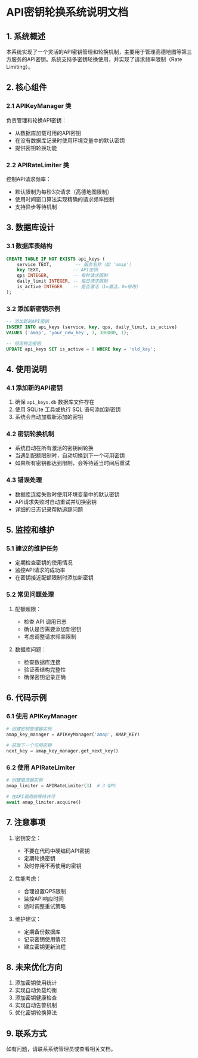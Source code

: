 # API密钥轮换系统说明文档

## 1. 系统概述

本系统实现了一个灵活的API密钥管理和轮换机制，主要用于管理高德地图等第三方服务的API密钥。系统支持多密钥轮换使用，并实现了请求频率限制（Rate Limiting）。

## 2. 核心组件

### 2.1 APIKeyManager 类
负责管理和轮换API密钥：
- 从数据库加载可用的API密钥
- 在没有数据库记录时使用环境变量中的默认密钥
- 提供密钥轮换功能

### 2.2 APIRateLimiter 类
控制API请求频率：
- 默认限制为每秒3次请求（高德地图限制）
- 使用时间窗口算法实现精确的请求频率控制
- 支持异步等待机制

## 3. 数据库设计

### 3.1 数据库表结构
```sql
CREATE TABLE IF NOT EXISTS api_keys (
    service TEXT,         -- 服务名称（如 'amap'）
    key TEXT,            -- API密钥
    qps INTEGER,         -- 每秒请求限制
    daily_limit INTEGER, -- 每日请求限制
    is_active INTEGER    -- 是否激活（1=激活，0=停用）
);
```

### 3.2 添加新密钥示例
```sql
-- 添加新的API密钥
INSERT INTO api_keys (service, key, qps, daily_limit, is_active) 
VALUES ('amap', 'your_new_key', 3, 300000, 1);

-- 停用特定密钥
UPDATE api_keys SET is_active = 0 WHERE key = 'old_key';
```

## 4. 使用说明

### 4.1 添加新的API密钥
1. 确保 `api_keys.db` 数据库文件存在
2. 使用 SQLite 工具或执行 SQL 语句添加新密钥
3. 系统会自动加载新添加的密钥

### 4.2 密钥轮换机制
- 系统自动在所有激活的密钥间轮换
- 当遇到配额限制时，自动切换到下一个可用密钥
- 如果所有密钥都达到限制，会等待适当时间后重试

### 4.3 错误处理
- 数据库连接失败时使用环境变量中的默认密钥
- API请求失败时自动重试并切换密钥
- 详细的日志记录帮助追踪问题

## 5. 监控和维护

### 5.1 建议的维护任务
- 定期检查密钥的使用情况
- 监控API请求的成功率
- 在密钥接近配额限制时添加新密钥

### 5.2 常见问题处理
1. 配额超限：
   - 检查 API 调用日志
   - 确认是否需要添加新密钥
   - 考虑调整请求频率限制

2. 数据库问题：
   - 检查数据库连接
   - 验证表结构完整性
   - 确保密钥记录正确

## 6. 代码示例

### 6.1 使用 APIKeyManager
```python
# 创建密钥管理器实例
amap_key_manager = APIKeyManager('amap', AMAP_KEY)

# 获取下一个可用密钥
next_key = amap_key_manager.get_next_key()
```

### 6.2 使用 APIRateLimiter
```python
# 创建限流器实例
amap_limiter = APIRateLimiter(3)  # 3 QPS

# 在API调用前等待许可
await amap_limiter.acquire()
```

## 7. 注意事项

1. 密钥安全：
   - 不要在代码中硬编码API密钥
   - 定期轮换密钥
   - 及时停用不再使用的密钥

2. 性能考虑：
   - 合理设置QPS限制
   - 监控API响应时间
   - 适时调整重试策略

3. 维护建议：
   - 定期备份数据库
   - 记录密钥使用情况
   - 建立密钥更新流程

## 8. 未来优化方向

1. 添加密钥使用统计
2. 实现自动负载均衡
3. 添加密钥健康检查
4. 实现自动告警机制
5. 优化密钥轮换算法

## 9. 联系方式

如有问题，请联系系统管理员或查看相关文档。 